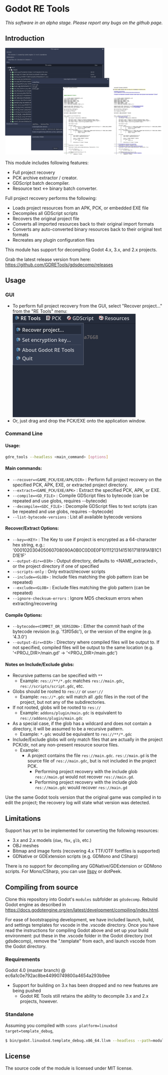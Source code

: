 # Godot RE Tools

_This software in an alpha stage. Please report any bugs on the github page._

## Introduction

![Code Screenshot](images/screenshot.png)

This module includes following features:

- Full project recovery
- PCK archive extractor / creator.
- GDScript batch decompiler.
- Resource text <-> binary batch converter.

Full project recovery performs the following:

- Loads project resources from an APK, PCK, or embedded EXE file
- Decompiles all GDScript scripts
- Recovers the original project file
- Converts all imported resources back to their original import formats
- Converts any auto-converted binary resources back to their original text formats
- Recreates any plugin configuration files

This module has support for decompiling Godot 4.x, 3.x, and 2.x projects.

Grab the latest release version from here: https://github.com/GDRETools/gdsdecomp/releases

## Usage

### GUI

- To perform full project recovery from the GUI, select "Recover project..." from the "RE Tools" menu:
  ![Menu screenshot](images/recovery_gui.png)
- Or, just drag and drop the PCK/EXE onto the application window.

### Command Line

#### Usage:

```bash
gdre_tools --headless <main_command> [options]
```

#### Main commands:

- `--recover=<GAME_PCK/EXE/APK/DIR>` : Perform full project recovery on the specified PCK, APK, EXE, or extracted project directory.
- `--extract=<GAME_PCK/EXE/APK>` : Extract the specified PCK, APK, or EXE.
- `--compile=<GD_FILE>` : Compile GDScript files to bytecode (can be repeated and use globs, requires --bytecode)
- `--decompile=<GDC_FILE>` : Decompile GDScript files to text scripts (can be repeated and use globs, requires --bytecode)
- `--list-bytecode-versions` : List all available bytecode versions

#### Recover/Extract Options:

- `--key=<KEY>` : The Key to use if project is encrypted as a 64-character hex string, e.g.: '000102030405060708090A0B0C0D0E0F101112131415161718191A1B1C1D1E1F'
- `--output-dir=<DIR>` : Output directory, defaults to <NAME_extracted>, or the project directory if one of specified
- `--scripts-only` : Only extract/recover scripts
- `--include=<GLOB>` : Include files matching the glob pattern (can be repeated)
- `--exclude=<GLOB>` : Exclude files matching the glob pattern (can be repeated)
- `--ignore-checksum-errors` : Ignore MD5 checksum errors when extracting/recovering

#### Compile Options:

- `--bytecode=<COMMIT_OR_VERSION>` : Either the commit hash of the bytecode revision (e.g. 'f3f05dc'), or the version of the engine (e.g. '4.3.0')
- `--output-dir=<DIR>` : Directory where compiled files will be output to. If not specified, compiled files will be output to the same location (e.g. '<PROJ_DIR>/main.gd' -> '<PROJ_DIR>/main.gdc')

#### Notes on Include/Exclude globs:

- Recursive patterns can be specified with `**`
  - Example: `res://**/*.gdc` matches `res://main.gdc`, `res://scripts/script.gdc`, etc.
- Globs should be rooted to `res://` or `user://`
  - Example: `res://*.gdc` will match all .gdc files in the root of the project, but not any of the subdirectories.
- If not rooted, globs will be rooted to `res://`
  - Example: `addons/plugin/main.gdc` is equivalent to `res://addons/plugin/main.gdc`
- As a special case, if the glob has a wildcard and does not contain a directory, it will be assumed to be a recursive pattern.
  - Example: `*.gdc` would be equivalent to `res://**/*.gdc`
- Include/Exclude globs will only match files that are actually in the project PCK/dir, not any non-present resource source files.
  - Example:
    - A project contains the file `res://main.gdc`. `res://main.gd` is the source file of `res://main.gdc`, but is not included in the project PCK.
      - Performing project recovery with the include glob `res://main.gd` would not recover `res://main.gd`.
      - Performing project recovery with the include glob `res://main.gdc` would recover `res://main.gd`

Use the same Godot tools version that the original game was compiled in to edit the project; the recovery log will state what version was detected.

## Limitations

Support has yet to be implemented for converting the following resources:

- 3.x and 2.x models (`dae`, `fbx`, `glb`, etc.)
- OBJ meshes
- Bitmap and image fonts (recovering 4.x TTF/OTF fontfiles is supported)
- GDNative or GDExtension scripts (e.g. GDMono and CSharp)

There is no support for decompiling any GDNative/GDExtension or GDMono scripts. For Mono/CSharp, you can use [Ilspy](https://github.com/icsharpcode/ILSpy) or dotPeek.

## Compiling from source

Clone this repository into Godot's `modules` subfolder as `gdsdecomp`.
Rebuild Godot engine as described in https://docs.godotengine.org/en/latest/development/compiling/index.html.

For ease of bootstrapping development, we have included launch, build, and settings templates for vscode in the .vscode directory. Once you have read the instructions for compiling Godot above and set up your build environment: put these in the .vscode folder in the Godot directory (not gdsdecomp), remove the ".template" from each, and launch vscode from the Godot directory.

### Requirements

Godot 4.0 (master branch) @ ec6a1c0e792ac8be44990749800a4654a293b9ee

- Support for building on 3.x has been dropped and no new features are being pushed
  - Godot RE Tools still retains the ability to decompile 3.x and 2.x projects, however.

### Standalone

Assuming you compiled with `scons platform=linuxbsd target=template_debug`,

```bash
$ bin/godot.linuxbsd.template_debug.x86_64.llvm --headless --path=modules/gdsdecomp/standalone --recover=<pck/apk/exe>
```

## License

The source code of the module is licensed under MIT license.
